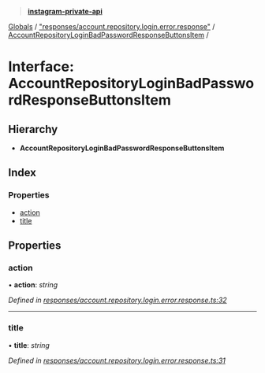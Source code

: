 > **[instagram-private-api](../README.md)**

[Globals](../globals.md) / ["responses/account.repository.login.error.response"](../modules/_responses_account_repository_login_error_response_.md) / [AccountRepositoryLoginBadPasswordResponseButtonsItem](_responses_account_repository_login_error_response_.accountrepositoryloginbadpasswordresponsebuttonsitem.md) /

# Interface: AccountRepositoryLoginBadPasswordResponseButtonsItem

## Hierarchy

* **AccountRepositoryLoginBadPasswordResponseButtonsItem**

## Index

### Properties

* [action](_responses_account_repository_login_error_response_.accountrepositoryloginbadpasswordresponsebuttonsitem.md#action)
* [title](_responses_account_repository_login_error_response_.accountrepositoryloginbadpasswordresponsebuttonsitem.md#title)

## Properties

###  action

• **action**: *string*

*Defined in [responses/account.repository.login.error.response.ts:32](https://github.com/Nerixyz/instagram-private-api/blob/e5037ee/src/responses/account.repository.login.error.response.ts#L32)*

___

###  title

• **title**: *string*

*Defined in [responses/account.repository.login.error.response.ts:31](https://github.com/Nerixyz/instagram-private-api/blob/e5037ee/src/responses/account.repository.login.error.response.ts#L31)*